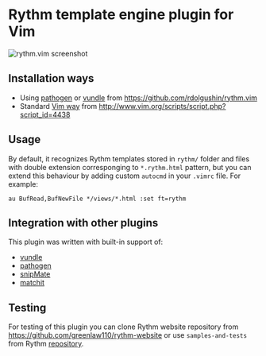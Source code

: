 Rythm template engine plugin for Vim
====================================

![rythm.vim screenshot](http://i.imgur.com/McbBxhw.png)


Installation ways
-----------------

* Using [pathogen](https://github.com/tpope/vim-pathogen)
or [vundle](https://github.com/gmarik/vundle) from
https://github.com/rdolgushin/rythm.vim
* Standard [Vim way](http://vimdoc.sourceforge.net/htmldoc/usr_05.html#add-plugin)
from http://www.vim.org/scripts/script.php?script_id=4438


Usage
-----

By default, it recognizes Rythm templates stored in `rythm/` folder and files
with double extension corresponging to `*.rythm.html` pattern, but you can
extend this behaviour by adding custom `autocmd` in your `.vimrc` file.
For example:

```viml
au BufRead,BufNewFile */views/*.html :set ft=rythm
```


Integration with other plugins
------------------------------

This plugin was written with built-in support of:

* [vundle](https://github.com/gmarik/vundle)
* [pathogen](https://github.com/tpope/vim-pathogen)
* [snipMate](https://github.com/msanders/snipmate.vim)
* [matchit](http://www.vim.org/scripts/script.php?script_id=39)


Testing
-------

For testing of this plugin you can clone Rythm website
repository from https://github.com/greenlaw110/rythm-website or use
`samples-and-tests` from Rythm [repository](https://github.com/greenlaw110/play-rythm).
